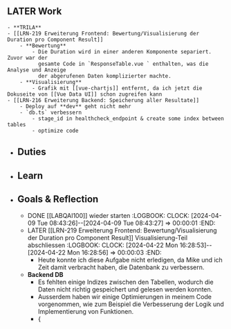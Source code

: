 ## LATER Work
	- **TRILA**
	- [[LRN-219 Erweiterung Frontend: Bewertung/Visualisierung der Duration pro Component Result]]
		- **Bewertung**
			- Die Duration wird in einer anderen Komponente separiert. Zuvor war der 
			  gesamte Code in `ResponseTable.vue ` enthalten, was die Analyse und Anzeige
			  der abgerufenen Daten komplizierter machte.
		- **Visualisierung**
			- Grafik mit [[vue-chartjs]] entfernt, da ich jetzt die Dokuseite von [[Vue Data UI]] schon zugreifen kann
	- [[LRN-216 Erweiterung Backend: Speicherung aller Resultate]]
		- Deploy auf **dev** geht nicht mehr
		- `db.ts` verbessern
			- stage_id in healthcheck_endpoint & create some index between tables
			- optimize code
- ## Duties
- ## Learn
- ## Goals & Reflection
	- DONE [[LABQAI100]] wieder starten
	  :LOGBOOK:
	  CLOCK: [2024-04-09 Tue 08:43:26]--[2024-04-09 Tue 08:43:27] =>  00:00:01
	  :END:
	- LATER [[LRN-219 Erweiterung Frontend: Bewertung/Visualisierung der Duration pro Component Result]] Visualisierung-Teil abschliessen
	  :LOGBOOK:
	  CLOCK: [2024-04-22 Mon 16:28:53]--[2024-04-22 Mon 16:28:56] =>  00:00:03
	  :END:
		- Heute konnte ich diese Aufgabe nicht erledigen, da Mike und ich Zeit damit verbracht haben, die Datenbank zu verbessern.
	- **Backend DB**
		- Es fehlten einige Indizes zwischen den Tabellen, wodurch die Daten nicht richtig gespeichert und gelesen werden konnten.
		- Ausserdem haben wir einige Optimierungen in meinem Code vorgenommen, wie zum Beispiel die Verbesserung der Logik und Implementierung von Funktionen.
		- {